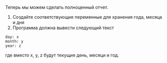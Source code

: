 Теперь мы можем сделать полноценный отчет. 

1.  Создайте соответствующие переменные для хранения года, месяца и дня
2.  Программа должна вывести следующий текст

```
day: x
month: y
year: z
```

где вместо x, y, z будут текущие день, месяци и год. 


